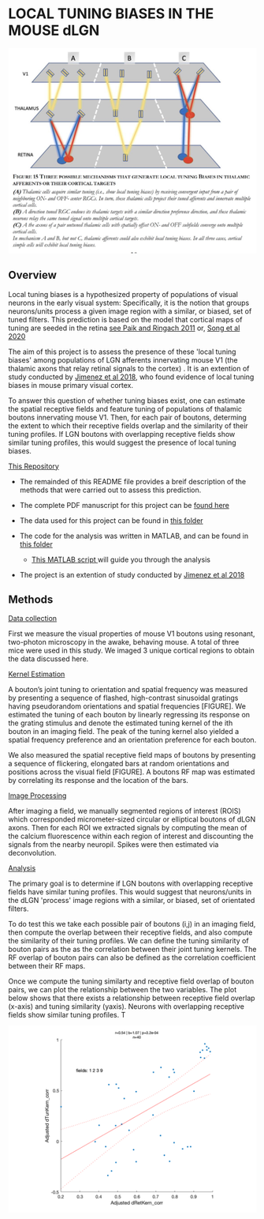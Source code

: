 # LOCAL TUNING BIASES IN THE MOUSE dLGN

<img src="lgnASSETS/Three mechanisms of Tuning Biases.jpg" alt="Screen Shot 2021-09-02 at 2.56.34 PM" style="zoom: 50%;" />

## Overview

Local tuning biases is a hypothesized property of populations of visual neurons in the early visual system: Specifically, it is the notion that groups neurons/units process a given image region with a similar, or biased, set of tuned filters. This prediction is based on the model that cortical maps of tuning are seeded in the retina [see Paik and Ringach 2011](https://www.nature.com/articles/nn.2824) or, [Song et al 2020 ](https://www.cell.com/cell-reports/fulltext/S2211-1247(20)31570-9?_returnURL=https%3A%2F%2Flinkinghub.elsevier.com%2Fretrieve%2Fpii%2FS2211124720315709%3Fshowall%3Dtrue)

The aim of this project is to assess the presence of these 'local tuning biases' among populations of LGN afferents innervating  mouse V1  (the thalamic axons that relay retinal signals to the cortex) . It is an extention of study conducted by [Jimenez et al 2018](https://journals.physiology.org/doi/full/10.1152/jn.00150.2018#:~:text=Local%20tuning%20biases%20imply%20that,assumed%20by%20modular%20cortical%20organization), who found evidence of local tuning biases in mouse primary visual cortex. 


To answer this question of whether tuning biases exist, one can estimate the spatial receptive fields and feature tuning of populations of thalamic boutons innervating mouse V1. Then, for each pair of boutons, determing the extent to which their receptive fields overlap and the similarity of their tuning profiles. If LGN boutons with overlapping receptive fields show similar tuning profiles, this would suggest the presence of local tuning biases.

<u>This Repository</u>

- The remainded of this README file provides a breif description of the methods that were carried out to assess this prediction. 
- The complete PDF manuscript for this project can be [ found here ](lgnSUBMIT/lgnManuscript_master.pdf) 
- The data used for this project can be found in [this folder](lgnDATA)
- The code for the analysis was written in MATLAB, and can be found in  [this folder](lgnANALYSIS)
  - [This MATLAB script ]( lgnSUBMIT/lgnManuscript_master.pdf) will guide you through the analysis 

- The project is an extention of study conducted by [Jimenez et al 2018](https://journals.physiology.org/doi/full/10.1152/jn.00150.2018#:~:text=Local%20tuning%20biases%20imply%20that,assumed%20by%20modular%20cortical%20organization)

## Methods

<u>Data collection</u> 

First we measure the visual properties of mouse V1 boutons using resonant, two-photon microscopy in the awake, behaving mouse. A total of three mice were used in this study. We imaged 3 unique cortical regions to obtain the data discussed here.

<u>Kernel Estimation</u> 

A bouton’s joint tuning to orientation and spatial frequency was measured by presenting a sequence of flashed, high-contrast sinusoidal gratings having pseudorandom orientations and spatial frequencies [FIGURE]. We estimated the tuning of each bouton by linearly regressing its response on the grating stimulus and denote the estimated tuning kernel of the ith bouton in an imaging field. The peak of the tuning kernel also yielded a spatial frequency preference and an orientation preference for each bouton.

We also measured the spatial receptive field maps of boutons by presenting a sequence of flickering, elongated bars at random orientations and positions across the visual field [FIGURE]. A boutons RF map was estimated by correlating its response and the location of the bars. 

<u>Image Processing</u>

After imaging a field, we manually segmented regions of interest  (ROIS) which corresponded micrometer-sized circular or elliptical boutons of dLGN axons. Then for each ROI we extracted signals by computing the mean of the calcium fluorescence within each region of interest and discounting the signals from the nearby neuropil. Spikes were then estimated via deconvolution.

<u>Analysis</u>

The primary goal is to determine if LGN boutons with overlapping receptive fields have similar tuning profiles. This would suggest  that neurons/units in the dLGN 'process' image regions with a similar, or biased, set of orientated filters. 

To do test this we take each possible pair of boutons (i,j)  in an imaging field, then compute the overlap between their receptive fields, and also compute the similarity of their tuning profiles. We can define the tuning similarity of bouton pairs as the as the correlation between their joint tuning kernels. The RF overlap of bouton pairs can also be defined as the correlation coefficient between their RF maps.

Once we compute the tuning similarty and receptive field overlap of bouton pairs, we can plot the relationship between the two variables.  The plot below shows that there exists a relationship between receptive field overlap (x-axis) and tuning similarity (yaxis). Neurons with overlapping receptive fields show similar tuning profiles. T

 





![Results_raw](lgnASSETS/Results_raw.png)

